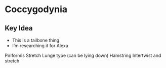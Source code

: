 # Coccygodynia

## Key Idea
- This is a tailbone thing
- I’m researching it for Alexa

Piriformis Stretch
Lunge type (can be lying down)
Hamstring
Intertwist and stretch
